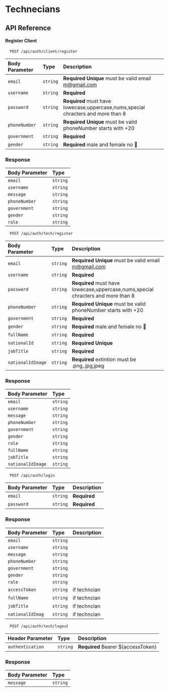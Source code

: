 # Technecians 
## API Reference

#### Register Client

```http
  POST /api/auth/client/register
```

| Body Parameter | Type     | Description                |
| :-------- | :------- | :------------------------- |
| `email`       | `string` | **Required** **Unique** must be valid email m@gmail.com|
| `username`   | `string`  | **Required** |
| `password`       | `string` | **Required** must have lowecase,uppercase,nums,special chracters and more than 8 |
| `phoneNumber`       | `string` | **Required** **Unique**  must be valid phoneNumber starts with +20 |
| `government`     | `string` | **Required** |
| `gender`       | `string` | **Required** male and female no 🌈 |

### Response 
| Body Parameter | Type     | 
| :-------- | :------- | 
| `email`       | `string` | 
| `username`   | `string`  | 
| `message`       | `string` | 
| `phoneNumber`       | `string` | 
| `government`     | `string` | 
| `gender`       | `string` | 
| `role`       | `string` | 


```http
  POST /api/auth/tech/register
```

| Body Parameter | Type     | Description                |
| :-------- | :------- | :------------------------- |
| `email`       | `string` | **Required** **Unique** must be valid email m@gmail.com|
| `username`   | `string`  | **Required** |
| `password`       | `string` | **Required** must have lowecase,uppercase,nums,special chracters and more than 8 |
| `phoneNumber`       | `string` | **Required** **Unique**  must be valid phoneNumber starts with +20 |
| `government`     | `string` | **Required** |
| `gender`       | `string` | **Required** male and female no 🌈 |
| `fullName`       | `string` | **Required** |
| `nationalId`       | `string` | **Required** **Unique** |
| `jobTitle`       | `string` | **Required** |
| `nationalIdImage`       | `string` | **Required** extintion must be .png,.jpg,jpeg|
### Response 
| Body Parameter | Type     | 
| :-------- | :------- | 
| `email`       | `string` | 
| `username`   | `string`  | 
| `message`       | `string` | 
| `phoneNumber`       | `string` | 
| `government`     | `string` | 
| `gender`       | `string` | 
| `role`       | `string` |
| `fullName`       | `string` | 
| `jobTitle`       | `string` | 
| `nationalIdImage`       | `string` |


```http
  POST /api/auth/login
```

| Body Parameter | Type     | Description                |
| :-------- | :------- | :------------------------- |
| `email`       | `string` | **Required** |
| `password`       | `string` | **Required** |

### Response 
| Body Parameter | Type     | Description                | 
| :-------- | :------- | :------------------------- |
| `email`       | `string` | |
| `username`   | `string`  | |
| `message`       | `string` | |
| `phoneNumber`       | `string` | |
| `government`     | `string` | |
| `gender`       | `string` | |
| `role`       | `string` | |
| `accessToken`       | `string` | if techncian |
| `fullName`       | `string` | if techncian |
| `jobTitle`       | `string` | if techncian |
| `nationalIdImag`       | `string` | if techncian |

```http
  POST /api/auth/tech/logout
```

| Header Parameter | Type     | Description                |
| :-------- | :------- | :------------------------- |
| `authentication`       | `string` | **Required** Bearer ${accessToken}|

### Response 
| Body Parameter | Type     | 
| :-------- | :------- | 
| `message`       | `string` | 
